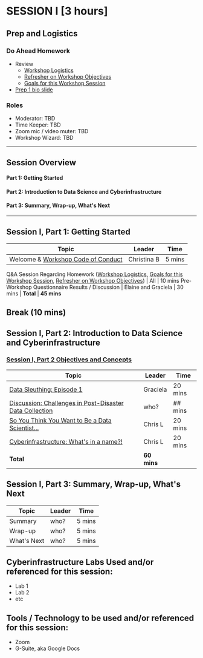 

# SESSION I [3 hours]


## Prep and Logistics  
### Do Ahead Homework
* Review
  * [Workshop Logistics](https://rapid-research.github.io/nc_pr_virtual_workshop/modules/workshop_logistics.html)
  * [Refresher on Workshop Objectives](https://rapid-research.github.io/nc_pr_virtual_workshop/modules/workshop_objectives.html)
  * [Goals for this Workshop Session](https://rapid-research.github.io/nc_pr_virtual_workshop/modules/sessionI_goals.html)
* [Prep 1 bio slide](https://rapid-research.github.io/nc_pr_virtual_workshop/homework/workshop_bios.html)  

### Roles
* Moderator: TBD
* Time Keeper: TBD
* Zoom mic / video muter: TBD
* Workshop Wizard: TBD  

***

## Session Overview
#### Part 1: Getting Started
#### Part 2: Introduction to Data Science and Cyberinfrastructure
#### Part 3: Summary, Wrap-up, What's Next  

***

## Session I, Part 1: Getting Started 

Topic | Leader | Time 
---------------------------------------- | --------------- | ------- 
Welcome & [Workshop Code of Conduct](https://rapid-research.github.io/nc_pr_virtual_workshop/modules/workshop_codeofconduct.html) | Christina B | 5 mins 
Q&A Session Regarding Homework ([Workshop Logistics](https://rapid-research.github.io/nc_pr_virtual_workshop/modules/workshop_logistics.html), 
[Goals for this Workshop Session](https://rapid-research.github.io/nc_pr_virtual_workshop/modules/sessionI_goals.html), 
[Refresher on Workshop Objectives](https://rapid-research.github.io/nc_pr_virtual_workshop/modules/workshop_objectives.html)) | All | 10 mins 
Pre-Workshop Questionnaire Results / Discussion | Elaine and Graciela | 30 mins 
 | __Total__ | __45 mins__ 
 
## Break (10 mins) 

## Session I, Part 2: Introduction to Data Science and Cyberinfrastructure

### [Session I, Part 2 Objectives and Concepts](https://rapid-research.github.io/nc_pr_virtual_workshop/modules/intro_to_cyberinfra.html#objectives-and-concepts)

Topic | Leader | Time 
---------------------------------------- | --------------- | ------- 
[Data Sleuthing: Episode 1](https://rapid-research.github.io/nc_pr_virtual_workshop/modules/data_sleuth_episode1.html) | Graciela | 20 mins 
[Discussion: Challenges in Post-Disaster Data Collection](https://rapid-research.github.io/nc_pr_virtual_workshop/modules/post_disaster_data_collection.html) | who? | ## mins
[So You Think You Want to Be a Data Scientist...](https://rapid-research.github.io/nc_pr_virtual_workshop/modules/intro_to_datasci.html) | Chris L | 20 mins 
[Cyberinfrastructure: What's in a name?!](https://rapid-research.github.io/nc_pr_virtual_workshop/modules/intro_to_cyberinfra.html) | Chris L | 20 mins 
| __Total__ | __60 mins__

## Session I, Part 3: Summary, Wrap-up, What's Next
Topic | Leader | Time 
---------------------------------------- | --------------- | ------- 
Summary  | who? | 5 mins 
Wrap-up | who? | 5 mins 
What's Next | who? | 5 mins 

## Cyberinfrastructure Labs Used and/or referenced for this session:
* Lab 1
* Lab 2
* etc

## Tools / Technology to be used and/or referenced for this session:
* Zoom
* G-Suite, aka Google Docs




